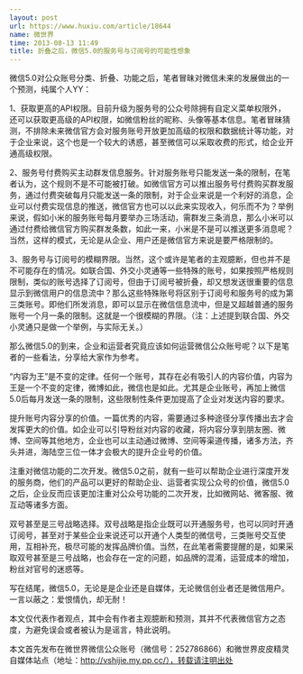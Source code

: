 ```yaml
---
layout: post
url: https://www.huxiu.com/article/18644
name: 微世界
time: 2013-08-13 11:49
title: 折叠之后，微信5.0的服务号与订阅号的可能性想象
---
```

微信5.0对公众账号分类、折叠、功能之后，笔者冒昧对微信未来的发展做出的一个预测，纯属个人YY：

1、获取更高的API权限。目前升级为服务号的公众号除拥有自定义菜单权限外，还可以获取更高级的API权限，如微信粉丝的昵称、头像等基本信息。笔者冒昧猜测，不排除未来微信官方会对服务账号开放更加高级的权限和数据统计等功能，对于企业来说，这个也是一个较大的诱惑，甚至微信可以采取收费的形式，给企业开通高级权限。

2、服务号付费购买主动群发信息服务。针对服务账号只能发送一条的限制，在笔者认为，这个规则不是不可能被打破。如微信官方可以推出服务号付费购买群发服务，通过付费突破每月只能发送一条的限制，对于企业来说是一个利好的消息，企业可以付费实现信息的推送，微信官方也可以以此来实现收入，何乐而不为？举例来说，假如小米的服务账号每月要举办三场活动，需群发三条消息，那么小米可以通过付费给微信官方购买群发条数，如此一来，小米是不是可以推送更多消息呢？当然，这样的模式，无论是从企业、用户还是微信官方来说是要严格限制的。

3、服务号与订阅号的模糊界限。当然，这个或许是笔者的主观臆断，但也并不是不可能存在的情况。如联合国、外交小灵通等一些特殊的账号，如果按照严格规则限制，类似的账号选择了订阅号，但由于订阅号被折叠，却又想发送很重要的信息显示到微信用户的信息流中？那么这些特殊账号将区别于订阅号和服务号的成为第三类账号。即他们所发消息，即可以显示在微信信息流中，但是又超越普通的服务账号一个月一条的限制。这就是一个很模糊的界限。（注：上述提到联合国、外交小灵通只是做一个举例，与实际无关。）

那么微信5.0的到来，企业和运营者究竟应该如何运营微信公众账号呢？以下是笔者的一些看法，分享给大家作为参考。

“内容为王”是不变的定律。任何一个账号，其存在必有吸引人的内容价值，内容为王是一个不变的定律，微博如此，微信也是如此。尤其是企业账号，再加上微信5.0后每月发送一条的限制，这些限制性条件更加提高了企业对发送内容的要求。

提升账号内容分享的价值。一篇优秀的内容，需要通过多种途径分享传播出去才会发挥更大的价值。如企业可以引导粉丝对内容的收藏，将内容分享到朋友圈、微博、空间等其他地方，企业也可以主动通过微博、空间等渠道传播，诸多方法，齐头并进，海陆空三位一体才会极大的提升企业号的价值。

注重对微信功能的二次开发。微信5.0之前，就有一些可以帮助企业进行深度开发的服务商，他们的产品可以更好的帮助企业、运营者实现公众号的价值，微信5.0之后，企业反而应该更加注重对公众号功能的二次开发，比如微网站、微客服、微互动等诸多方面。

双号甚至是三号战略选择。双号战略是指企业既可以开通服务号，也可以同时开通订阅号，甚至对于某些企业来说还可以开通个人类型的微信号，三类账号交互使用，互相补充，极尽可能的发挥品牌价值。当然，在此笔者需要提醒的是，如果采取双号甚至是三号战略，也会存在一定的问题，如品牌的混淆，运营成本的增加，粉丝对官号的迷惑等。

写在结尾，微信5.0，无论是是企业还是自媒体，无论微信创业者还是微信用户。一言以蔽之：爱恨情仇，却无耐！

本文仅代表作者观点，其中会有作者主观臆断和预测，其并不代表微信官方之态度，为避免误会或者被认为是谣言，特此说明。

本文首先发布在微世界微信公众账号（微信号：252786866）和微世界皮皮精灵自媒体站点（地址：http://vshijie.my.pp.cc/），转载请注明出处


